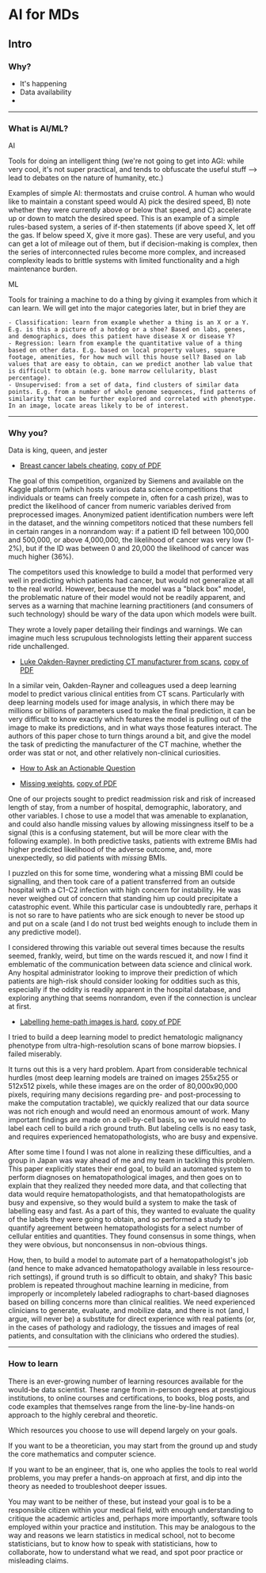 # AI for MDs

## Intro

### Why?

- It's happening
- Data availability
-

---

### What is AI/ML?


AI

Tools for doing an intelligent thing (we're not going to get into AGI: while very cool, it's not super practical, and tends to obfuscate the useful stuff --> lead to debates on the nature of humanity, etc.)

Examples of simple AI: thermostats and cruise control.
A human who would like to maintain a constant speed would
A) pick the desired speed,
B) note whether they were currently above or below that speed,
and C) accelerate up or down to match the desired speed.
This is an example of a simple rules-based system,
a series of if-then statements (if above speed X, let off the gas. If below speed X, give it more gas).
These are very useful, and you can get a lot of mileage out of them,
but if decision-making is complex, then the series of interconnected rules become more complex,
and increased complexity leads to brittle systems with limited functionality and a high maintenance burden.

ML

Tools for training a machine to do a thing by giving it examples from which it can learn. We will get into the major categories later, but in brief they are

    - Classification: learn from example whether a thing is an X or a Y. E.g. is this a picture of a hotdog or a shoe? Based on labs, genes, and demographics, does this patient have disease X or disease Y?
    - Regression: learn from example the quantitative value of a thing based on other data. E.g. based on local property values, square footage, amenities, for how much will this house sell? Based on lab values that are easy to obtain, can we predict another lab value that is difficult to obtain (e.g. bone marrow cellularity, blast percentage).
    - Unsupervised: from a set of data, find clusters of similar data points. E.g. from a number of whole genome sequences, find patterns of similarity that can be further explored and correlated with phenotype. In an image, locate areas likely to be of interest.

---

### Why you?

Data is king, queen, and jester

- [Breast cancer labels cheating](https://www.cs.princeton.edu/picasso/mats/KDDCup08Expl.pdf), [copy of PDF](http://beauhilton.com/assets/npj-dm-readmit.pdf)

The goal of this competition, organized by Siemens and available on the Kaggle platform
(which hosts various data science competitions that individuals or teams can freely compete in, often for a cash prize),
was to predict the likelihood of cancer from numeric variables derived from preprocessed images.
Anonymized patient identification numbers were left in the dataset,
and the winning competitors noticed that these numbers fell in certain ranges in a nonrandom way:
if a patient ID fell between 100,000 and 500,000, or above 4,000,000, the likelihood of cancer was very low (1-2%),
but if the ID was between 0 and 20,000 the likelihood of cancer was much higher (36%).

The competitors used this knowledge to build a model that performed very well in predicting which patients had cancer,
but would not generalize at all to the real world.
However, because the model was a "black box" model,
the problematic nature of their model would not be readily apparent,
and serves as a warning that machine learning practitioners
(and consumers of such technology)
should be wary of the data upon which models were built.

They wrote a lovely paper detailing their findings and warnings.
We can imagine much less scrupulous technologists letting their apparent success ride unchallenged.

- [Luke Oakden-Rayner predicting CT manufacturer from scans](https://www.nature.com/articles/s41746-019-0105-1), [copy of PDF](http://beauhilton.com/assets/predict-ct-scanner.pdf)

In a similar vein, Oakden-Rayner and colleagues used a deep learning model to predict various clinical entities from CT scans.
Particularly with deep learning models used for image analysis,
in which there may be millions or billions of parameters used to make the final prediction,
it can be very difficult to know exactly which features the model is pulling out of the image to make its predictions,
and in what ways those features interact.
The authors of this paper chose to turn things around a bit,
and give the model the task of predicting the manufacturer of the CT machine,
whether the order was stat or not, and other relatively non-clinical curiosities.

- [How to Ask an Actionable Question](https://www.thetalkingmachines.com/episodes/how-ask-actionable-question)

<relisten to this episode>

- [Missing weights](https://www.ncbi.nlm.nih.gov/pmc/articles/PMC7125114/), [copy of PDF](http://beauhilton.com/assets/npj-dm-readmit.pdf)

One of our projects sought to predict readmission risk and risk of increased length of stay,
from a number of hospital, demographic, laboratory, and other variables.
I chose to use a model that was amenable to explanation,
and could also handle missing values by allowing missingness itself to be a signal
(this is a confusing statement, but will be more clear with the following example).
In both predictive tasks, patients with extreme BMIs had higher predicted likelihood of the adverse outcome,
and, more unexpectedly, so did patients with *missing* BMIs.

I puzzled on this for some time,
wondering what a missing BMI could be signalling,
and then took care of a patient transferred from an outside hospital with a C1-C2 infection with high concern for instability.
He was never weighed out of concern that standing him up could precipitate a catastrophic event.
While this particular case is undoubtedly rare,
perhaps it is not so rare to have patients who are sick enough to never be stood up and put on a scale
(and I do not trust bed weights enough to include them in any predictive model).

I considered throwing this variable out several times because the results seemed, frankly, weird,
but time on the wards rescued it,
and now I find it emblematic of the communication between data science and clinical work.
Any hospital administrator looking to improve their prediction of which patients are high-risk
should consider looking for oddities such as this,
especially if the oddity is readily apparent in the hospital database,
and exploring anything that seems nonrandom, even if the connection is unclear at first.

- [Labelling heme-path images is hard](https://pubmed.ncbi.nlm.nih.gov/29656215/), [copy of PDF](http://beauhilton.com/assets/heme-path-is-hard.pdf)

I tried to build a deep learning model to predict hematologic malignancy phenotype from ultra-high-resolution scans of bone marrow biopsies.
I failed miserably.

It turns out this is a very hard problem.
Apart from considerable technical hurdles
(most deep learning models are trained on images 255x255 or 512x512 pixels, while these images are on the order of 80,000x90,000 pixels, requiring many decisions regarding pre- and post-processing to make the computation tractable),
we quickly realized that our data source was not rich enough and would need an enormous amount of work.
Many important findings are made on a cell-by-cell basis,
so we would need to label each cell to build a rich ground truth.
But labeling cells is no easy task, and requires experienced hematopathologists,
who are busy and expensive.

After some time I found I was not alone in realizing these difficulties,
and a group in Japan was way ahead of me and my team in tackling this problem.
This paper explicitly states their end goal,
to build an automated system to perform diagnoses on hematopathological images,
and then goes on to explain that they realized they needed more data,
and that collecting that data would require hematopathologists,
and that hematopathologists are busy and expensive,
so they would build a system to make the task of labelling easy and fast.
As a part of this, they wanted to evaluate the quality of the labels they were going to obtain,
and so performed a study to quantify agreement between hematopathologists for a select number of cellular entities and quantities.
They found consensus in some things, when they were obvious,
but nonconsensus in non-obvious things.

How, then, to build a model to automate part of a hematopathologist's job
(and hence to make advanced hematopathology available in less resource-rich settings),
if ground truth is so difficult to obtain, and shaky?
This basic problem is repeated throughout machine learning in medicine,
from improperly or incompletely labeled radiographs
to chart-based diagnoses based on billing concerns more than clinical realities.
We need experienced clinicians to generate, evaluate, and mobilize data,
and there is not (and, I argue, will never be) a substitute for direct experience with real patients
(or, in the cases of pathology and radiology, the tissues and images of real patients, and consultation with the clinicians who ordered the studies).

---

### How to learn

There is an ever-growing number of learning resources available for the would-be data scientist.
These range from in-person degrees at prestigious institutions,
to online courses and certifications,
to books,
blog posts,
and code examples that themselves range from the
line-by-line hands-on approach
to the highly cerebral and theoretic.

Which resources you choose to use will depend largely on your goals.

If you want to be a theoretician,
you may start from the ground up
and study the core mathematics and computer science.

If you want to be an engineer,
that is, one who applies the tools to real world problems,
you may prefer a hands-on approach at first,
and dip into the theory as needed to troubleshoot deeper issues.

You may want to be neither of these,
but instead your goal is to be a responsible citizen
within your medical field,
with enough understanding to critique the
academic articles and,
perhaps more importantly,
software tools employed within your practice and institution.
This may be analogous to the way and reasons we learn
statistics in medical school,
not to become statisticians,
but to know how to speak with statisticians,
how to collaborate,
how to understand what we read,
and spot poor practice
or misleading claims.
